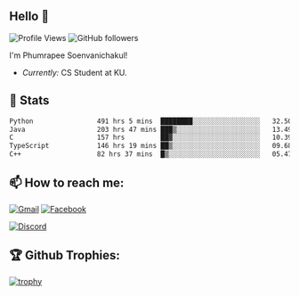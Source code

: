 
<h2>Hello 👋</h2> 

![Profile Views](https://komarev.com/ghpvc/?username=Homiez09&label=Profile%20views&color=0e75b6&style=flat)
![GitHub followers](https://img.shields.io/github/followers/HomieZ09.svg?style=social&label=Follow)


I'm Phumrapee Soenvanichakul!

- <i>Currently:</i> CS Student at KU.

<h2>👀 Stats</h2>

<!--START_SECTION:waka-->

```txt
Python                491 hrs 5 mins  ████████░░░░░░░░░░░░░░░░░   32.50 %
Java                  203 hrs 47 mins ███▒░░░░░░░░░░░░░░░░░░░░░   13.49 %
C                     157 hrs         ██▓░░░░░░░░░░░░░░░░░░░░░░   10.39 %
TypeScript            146 hrs 19 mins ██▒░░░░░░░░░░░░░░░░░░░░░░   09.68 %
C++                   82 hrs 37 mins  █▒░░░░░░░░░░░░░░░░░░░░░░░   05.47 %
```

<!--END_SECTION:waka-->

<h2>📫 How to reach me:</h2>

<a href="mailto:phumrapeesoen1@gmail.com">![Gmail](https://img.shields.io/badge/Gmail-D14836?style=for-the-badge&logo=gmail&logoColor=white)</a> 
<a href="https://web.facebook.com/phumrapee.soenvanichakul.3/">![Facebook](https://img.shields.io/badge/Facebook-4267B2?style=for-the-badge&logo=facebook&logoColor=white)</a>

<a href="https://discord.gg/EWnAEUtFVm">![Discord](https://discord.c99.nl/widget/theme-1/297740667784921089.png)</a> 

<h2>🏆 Github Trophies:</h2>

[![trophy](https://github-profile-trophy.vercel.app/?username=Homiez09&theme=discord&row=1)](https://github.com/ryo-ma/github-profile-trophy)
